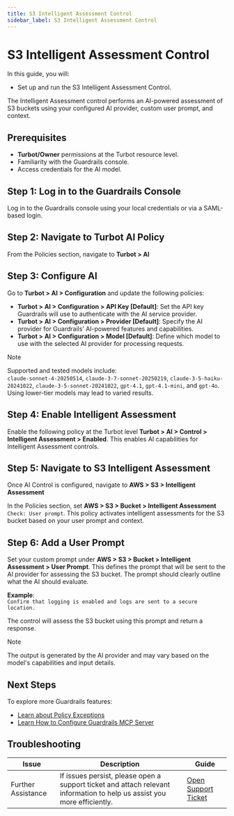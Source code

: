 ```yaml
---
title: S3 Intelligent Assessment Control
sidebar_label: S3 Intelligent Assessment Control
---
```


# S3 Intelligent Assessment Control

In this guide, you will:
- Set up and run the S3 Intelligent Assessment Control.

The Intelligent Assessment control performs an AI-powered assessment of S3 buckets using your configured AI provider, custom user prompt, and context.

## Prerequisites

- **Turbot/Owner** permissions at the Turbot resource level.
- Familiarity with the Guardrails console.
- Access credentials for the AI model.

## Step 1: Log in to the Guardrails Console

Log in to the Guardrails console using your local credentials or via a SAML-based login.

## Step 2: Navigate to Turbot AI Policy

From the Policies section, navigate to **Turbot > AI**

## Step 3: Configure AI

Go to **Turbot > AI > Configuration** and update the following policies:

- **Turbot > AI > Configuration > API Key [Default]**: Set the API key Guardrails will use to authenticate with the AI service provider.
- **Turbot > AI > Configuration > Provider [Default]**: Specify the AI provider for Guardrails’ AI-powered features and capabilities.
- **Turbot > AI > Configuration > Model [Default]**: Define which model to use with the selected AI provider for processing requests.

> [!NOTE]
> Supported and tested models include:  
> `claude-sonnet-4-20250514`, `claude-3-7-sonnet-20250219`, `claude-3-5-haiku-20241022`, `claude-3-5-sonnet-20241022`, `gpt-4.1`, `gpt-4.1-mini`, and `gpt-4o`.  
> Using lower-tier models may lead to varied results.

## Step 4: Enable Intelligent Assessment

Enable the following policy at the Turbot level **Turbot > AI > Control > Intelligent Assessment > Enabled**. This enables AI capabilities for Intelligent Assessment controls.

## Step 5: Navigate to S3 Intelligent Assessment

Once AI Control is configured, navigate to  **AWS > S3 > Intelligent Assessment**

In the Policies section, set **AWS > S3 > Bucket > Intelligent Assessment**  `Check: User prompt`. This policy activates intelligent assessments for the S3 bucket based on your user prompt and context.

## Step 6: Add a User Prompt

Set your custom prompt under **AWS > S3 > Bucket > Intelligent Assessment > User Prompt**. This defines the prompt that will be sent to the AI provider for assessing the S3 bucket. The prompt should clearly outline what the AI should evaluate.

**Example**:  
`Confirm that logging is enabled and logs are sent to a secure location.`

The control will assess the S3 bucket using this prompt and return a response.

> [!NOTE]
> The output is generated by the AI provider and may vary based on the model's capabilities and input details.

## Next Steps

To explore more Guardrails features:

- [Learn about Policy Exceptions](/guides/configuring-guardrails/managing-policies#creating-an-exception)
- [Learn How to Configure Guardrails MCP Server](/guardrails/docs/guides/using-guardrails/ai-tools)

## Troubleshooting

| Issue                  | Description                                                                                                                   | Guide                                      |
|------------------------|-------------------------------------------------------------------------------------------------------------------------------|--------------------------------------------|
| Further Assistance     | If issues persist, please open a support ticket and attach relevant information to help us assist you more efficiently.       | [Open Support Ticket](https://support.turbot.com) |